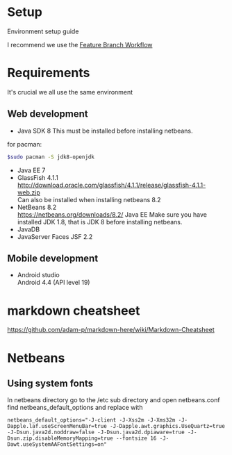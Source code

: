 # Setup
Environment setup guide

I recommend we use the [Feature Branch Workflow](https://www.atlassian.com/git/tutorials/comparing-workflows/feature-branch-workflow)

# Requirements
It's crucial we all use the same environment

## Web development
* Java SDK 8
This must be installed before installing netbeans.  

for pacman:  
```bash
$sudo pacman -S jdk8-openjdk
```
* Java EE 7
* GlassFish 4.1.1  
http://download.oracle.com/glassfish/4.1.1/release/glassfish-4.1.1-web.zip  
Can also be installed when installing netbeans 8.2  
* NetBeans 8.2  
https://netbeans.org/downloads/8.2/ Java EE
Make sure you have installed JDK 1.8, that is JDK 8 before installing netbeans.  
* JavaDB  
* JavaServer Faces JSF 2.2   

## Mobile development

* Android studio  
Android 4.4 (API level 19)

# markdown cheatsheet
https://github.com/adam-p/markdown-here/wiki/Markdown-Cheatsheet


# Netbeans

## Using system fonts
In netbeans directory go to the /etc sub directory and open netbeans.conf  
find netbeans_default_options and replace with  
```
netbeans_default_options="-J-client -J-Xss2m -J-Xms32m -J-Dapple.laf.useScreenMenuBar=true -J-Dapple.awt.graphics.UseQuartz=true -J-Dsun.java2d.noddraw=false -J-Dsun.java2d.dpiaware=true -J-Dsun.zip.disableMemoryMapping=true --fontsize 16 -J-Dawt.useSystemAAFontSettings=on"
```
